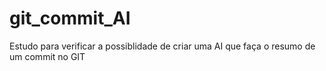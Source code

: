 # git_commit_AI
Estudo para verificar a possiblidade de criar uma AI que faça o resumo de um commit no GIT

